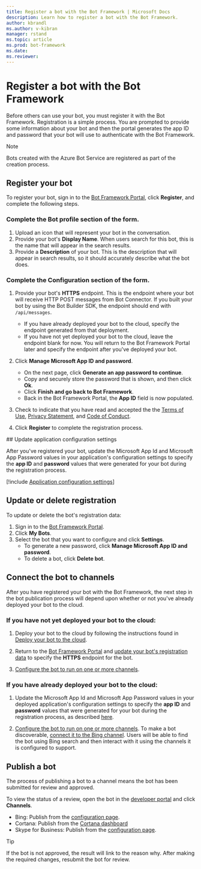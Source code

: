 ```yaml
---
title: Register a bot with the Bot Framework | Microsoft Docs
description: Learn how to register a bot with the Bot Framework.
author: kbrandl
ms.author: v-kibran
manager: rstand
ms.topic: article
ms.prod: bot-framework
ms.date: 
ms.reviewer:
---
```


# Register a bot with the Bot Framework

Before others can use your bot, you must register it with the Bot Framework.
Registration is a simple process. You are prompted to provide some information about your bot and then the portal generates the app ID and password that your bot will use to authenticate with the Bot Framework.

> [!NOTE]
> Bots created with the Azure Bot Service are registered as part of the creation process.
 
## Register your bot

To register your bot, sign in to the <a href="https://dev.botframework.com" target="_blank">Bot Framework Portal</a>, click **Register**, and complete the following steps.
  
### Complete the **Bot profile** section of the form.  

1. Upload an icon that will represent your bot in the conversation.  
2. Provide your bot's **Display Name**. When users search for this bot, this is the name that will appear in the search results.  
3. Provide a **Description** of your bot. This is the description that will appear in search results, so it should accurately describe what the bot does.  

### Complete the **Configuration** section of the form.  

1. Provide your bot's **HTTPS** endpoint. This is the endpoint where your bot will receive HTTP POST messages from Bot Connector. If you built your bot by using the Bot Builder SDK, the endpoint should end with `/api/messages`.
    - If you have already deployed your bot to the cloud, specify the endpoint generated from that deployment.
    - If you have not yet deployed your bot to the cloud, leave the endpoint blank for now. You will return to the Bot Framework Portal later and specify the endpoint after you've deployed your bot.  

2. Click **Manage Microsoft App ID and password**.  
    - On the next page, click **Generate an app password to continue**.
    - Copy and securely store the password that is shown, and then click **Ok**.  
    - Click **Finish and go back to Bot Framework**.  
    - Back in the Bot Framework Portal, the **App ID** field is now populated.  

3. Check to indicate that you have read and accepted the the [Terms of Use][terms], [Privacy Statement][privacy], and [Code of Conduct][code]. 

4. Click **Register** to complete the registration process.

##<a id="updateConfigSettings"></a> Update application configuration settings

After you've registered your bot, update the Microsoft App Id and Microsoft App Password values in your application's configuration settings to specify the **app ID** and **password** values that were generated for your bot during the registration process.

[!include [Application configuration settings](~/includes/snippet-tip-bot-config-settings.md)]

## Update or delete registration

<a id="maintain"></a>
To update or delete the bot's registration data:

1. Sign in to the <a href="https://dev.botframework.com" target="_blank">Bot Framework Portal</a>.
2. Click **My Bots**.
3. Select the bot that you want to configure and click **Settings**.
    - To generate a new password, click **Manage Microsoft App ID and password**.
    - To delete a bot, click **Delete bot**.

## Connect the bot to channels

After you have registered your bot with the Bot Framework,
the next step in the bot publication process will depend upon whether or not you've already deployed your bot to the cloud.

### If you have not yet deployed your bot to the cloud:

1. Deploy your bot to the cloud by following the instructions found in [Deploy your bot to the cloud](~/publish-bot-overview.md).

2. Return to the <a href="https://dev.botframework.com" target="_blank">Bot Framework Portal</a> and [update your bot's registration data](~/portal-register-bot.md#maintain) to specify the **HTTPS** endpoint for the bot.

3. [Configure the bot to run on one or more channels](~/portal-configure-channels.md).

### If you have already deployed your bot to the cloud:

1. Update the Microsoft App Id and Microsoft App Password values in your deployed application's configuration settings to specify the **app ID** and **password** values that were generated for your bot during the registration process, as described [here](#updateConfigSettings). 

2. [Configure the bot to run on one or more channels](~/portal-configure-channels.md). To make a bot discoverable, [connect it to the Bing channel](~/channels/channel-bing.md). Users will be able to find the bot using Bing search and then interact with it using the channels it is configured to support.

## Publish a bot
The process of publishing a bot to a channel means the bot has been submitted for review and approved.

To view the status of a review, open the bot in the [developer portal](https://dev.botframework.com/) and click **Channels**.

* Bing: Publish from the [configuration page](~/channels/channel-bing.md). 
* Cortana: Publish from the [Cortana dashboard](https://aka.ms/cortana-publish)
* Skype for Business: Publish from the [configuration page](~/channels/channel-skypeForBusiness.md). 

> [!TIP]
> If the bot is not approved, the result will link to the reason why. After making the required changes, resubmit the bot for review.


[terms]: https://aka.ms/bf-terms
[code]: https://aka.ms/bf-conduct
[privacy]: https://aka.ms/bf-privacy
